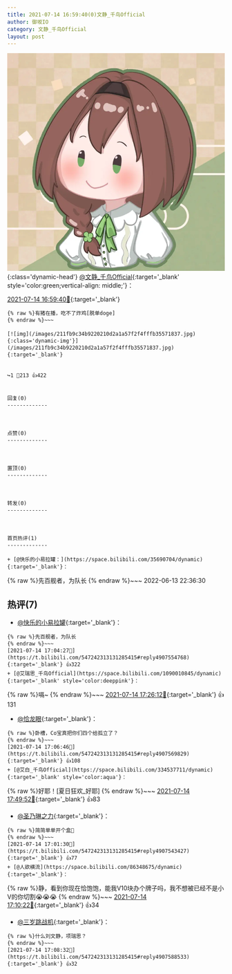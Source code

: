 ```yaml
---
title: 2021-07-14 16:59:40(0)文静_千鸟Official
author: 御坂IO
category: 文静_千鸟Official
layout: post
---
```


![img](/images/ac7482ed1b9a7f203dc68c0c4a77c488a27b108a.jpg){:class='dynamic-head'}
[@文静_千鸟Official](https://space.bilibili.com/667526012/dynamic){:target='_blank' style='color:green;vertical-align: middle;'}：

[2021-07-14 16:59:40🔗](https://t.bilibili.com/547242313131285415){:target='_blank'}

~~~
{% raw %}有猪在播，吃不了炸鸡[脱单doge]
{% endraw %}~~~

[![img](/images/211fb9c34b9220210d2a1a57f2f4fffb35571837.jpg){:class='dynamic-img'}](/images/211fb9c34b9220210d2a1a57f2f4fffb35571837.jpg){:target='_blank'}


↪️1 💬213 👍422


回复(0)
-------------



点赞(0)
-------------



置顶(0)
-------------



转发(0)
-------------



首页热评(1)
-------------

+ [@快乐的小易拉罐：](https://space.bilibili.com/35690704/dynamic){:target='_blank'}：
~~~
{% raw %}先百舰者，为队长
{% endraw %}~~~
2022-06-13 22:36:30


热评(7)
-------------

+ [@快乐的小易拉罐](https://space.bilibili.com/35690704/dynamic){:target='_blank'}：
~~~
{% raw %}先百舰者，为队长
{% endraw %}~~~
[2021-07-14 17:04:27🔗](https://t.bilibili.com/547242313131285415#reply4907554768){:target='_blank'} 👍322
+ [@艾瑞思_千鸟Official](https://space.bilibili.com/1090010845/dynamic){:target='_blank' style='color:deeppink'}：
~~~
{% raw %}嗝~
{% endraw %}~~~
[2021-07-14 17:26:12🔗](https://t.bilibili.com/547242313131285415#reply4907697020){:target='_blank'} 👍131
+ [@恰龙眼](https://space.bilibili.com/549862231/dynamic){:target='_blank'}：
~~~
{% raw %}卧槽，Co宝真把你们四个给孤立了？
{% endraw %}~~~
[2021-07-14 17:06:46🔗](https://t.bilibili.com/547242313131285415#reply4907569829){:target='_blank'} 👍108
+ [@艾白_千鸟Official](https://space.bilibili.com/334537711/dynamic){:target='_blank' style='color:aqua'}：
~~~
{% raw %}好耶！[夏日狂欢_好耶]
{% endraw %}~~~
[2021-07-14 17:49:52🔗](https://t.bilibili.com/547242313131285415#reply4907865363){:target='_blank'} 👍83
+ [@圣乃琳之力](https://space.bilibili.com/538084545/dynamic){:target='_blank'}：
~~~
{% raw %}简简单单开个盒🤗
{% endraw %}~~~
[2021-07-14 17:01:30🔗](https://t.bilibili.com/547242313131285415#reply4907543427){:target='_blank'} 👍77
+ [@人欲横流](https://space.bilibili.com/86348675/dynamic){:target='_blank'}：
~~~
{% raw %}静，看到你现在恰饱饱，能我V10块办个牌子吗，我不想被已经不是小V的你切割😭😭😭
{% endraw %}~~~
[2021-07-14 17:10:22🔗](https://t.bilibili.com/547242313131285415#reply4907602521){:target='_blank'} 👍34
+ [@三岁跳战机](https://space.bilibili.com/150588505/dynamic){:target='_blank'}：
~~~
{% raw %}什么刘文静，项瑞思？
{% endraw %}~~~
[2021-07-14 17:08:32🔗](https://t.bilibili.com/547242313131285415#reply4907588533){:target='_blank'} 👍32


